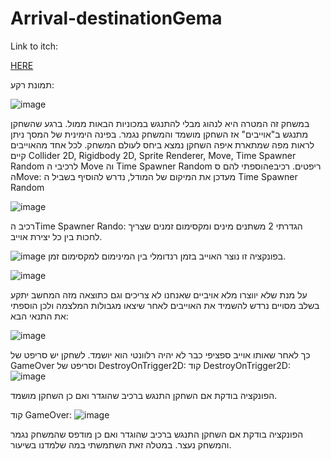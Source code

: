 # Arrival-destinationGema

Link to itch:

[HERE](https://m-h-a.itch.io/arrival-destination)

תמונת רקע:

![image](https://github.com/MHA-FinalProject/Arrival-destinationGema/assets/92233601/5ef1b888-5d1a-4263-ba1d-1b7c59bd63bf)

במשחק זה המטרה היא לנהוג מבלי להתנגש במכוניות הבאות ממול. ברגע שהשחקן מתנגש ב"אוייבים" אז השחקן מושמד והמשחק נגמר.
בפינה הימינית של המסך ניתן לראות מפה שמתארת איפה השחקן נמצא ביחס לעולם המשחק.
לכל אחד מהאוייבים קיים Collider 2D, Rigidbody 2D, Sprite Renderer, Move, Time Spawner Random
לרכיבי ה  Move וה Time Spawner Random הוספתי להם סeריפטים.
רכיב הMove: מעדכן את המיקום של המודל, נדרש להוסיף בשביל ה Time Spawner Random


![image](https://github.com/hodwys/CarGameH/assets/92233601/f39efb7a-0979-49a1-af3a-d259d3589c65)

רכיב הTime Spawner Rando: 
הגדרתי 2 משתנים מינים ומקסימום זמנים שצריך לחכות בין כל יצירת אוייב.

![image](https://github.com/hodwys/CarGameH/assets/92233601/a4b88a9b-eb60-4e11-be6d-db57d7cc34e1)
בפונקציה זו נוצר האוייב בזמן רנדומלי בין המינימום למקסימום זמן.

![image](https://github.com/hodwys/CarGameH/assets/92233601/d2ae4c41-73f3-47cf-8e87-a45198a844e7)

על מנת שלא יווצרו מלא אויביים שאנחנו לא צריכים וגם כתוצאה מזה המחשב יתקע בשלב מסויים נרדש להשמיד את האוייבים לאחר שיצאו מגבולות המלצמה ולכן הוספתי את התנאי הבא:

![image](https://github.com/hodwys/CarGameH/assets/92233601/63b6e57a-dfd6-4a4e-827f-2f900ae07a52)

כך לאחר שאותו אוייב ספציפי כבר לא יהיה רלוונטי הוא יושמד.
לשחקן יש סריפט של GameOver וסריפט של DestroyOnTrigger2D:
קוד DestroyOnTrigger2D:
![image](https://github.com/hodwys/CarGameH/assets/92233601/b5f4f3d5-fc4f-4923-9fd5-b7198fedffb8)

הפונקציה בודקת אם השחקן התנגש ברכיב שהוגדר ואם כן השחקן מושמד.

קוד GameOver:
![image](https://github.com/hodwys/CarGameH/assets/92233601/5cceb7f2-6be2-4569-bb08-6fab0445b7ca)

הפונקציה בודקת אם השחקן התנגש ברכיב שהוגדר ואם כן מודפס שהמשחק נגמר והמשחק נעצר.
במטלה זאת השתמשתי במה שלמדנו בשיעור. 
